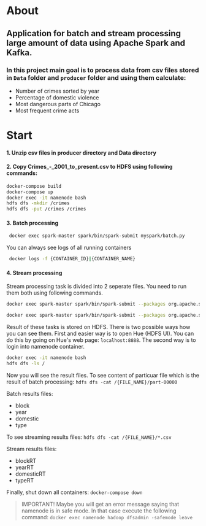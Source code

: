 # About
## Application for batch and stream processing large amount of data using Apache Spark and Kafka.
### In this project main goal is to process data from csv files stored in `Data` folder and `producer` folder and using them calculate:
- Number of crimes sorted by year
- Percentage of domestic violence
- Most dangerous parts of Chicago
- Most frequent crime acts

# Start
#### 1. Unzip csv files in producer directory and Data directory

#### 2. Copy Crimes_-_2001_to_present.csv to HDFS using following commands:

```sh
docker-compose build
docker-compose up
docker exec -it namenode bash
hdfs dfs -mkdir /crimes
hdfs dfs -put /crimes /crimes
```
#### 3. Batch processing
```sh
 docker exec spark-master spark/bin/spark-submit myspark/batch.py
```
You can always see logs of all running containers
```sh
 docker logs -f {CONTAINER_ID}|{CONTAINER_NAME}
```
#### 4. Stream processing

Stream processing task is divided into 2 seperate files. You need to run them both using following commands.

```sh
docker exec spark-master spark/bin/spark-submit --packages org.apache.spark:spark-streaming-kafka-0-8_2.11:2.4.4 stream/stream.py zoo1:2181 crime2k18 type2k18
```

```sh
docker exec spark-master spark/bin/spark-submit --packages org.apache.spark:spark-streaming-kafka-0-8_2.11:2.4.4 stream/stream2.py zoo1:2181 year2k18 block2k18P
```
Result of these tasks is stored on HDFS. There is two possible ways how you can see them. First and easier way is to open Hue (HDFS UI). You can do this by going on Hue's web page: ```localhost:8888```. The second way is to login into namenode container.  
```sh
docker exec -it namenode bash
hdfs dfs -ls /
```
Now you will see the result files. To see content of particuar file which is the result of batch processing: ```hdfs dfs -cat /{FILE_NAME}/part-00000```

Batch results files:
- block
- year
- domestic
- type

To see streaming results files:  ```hdfs dfs -cat /{FILE_NAME}/*.csv```

Stream results files:
- blockRT
- yearRT
- domesticRT
- typeRT

Finally, shut down all containers: ```docker-compose down```

> IMPORTANT!
Maybe you will get an error message saying that namenode is in safe mode.
In that case execute the following command:
```docker exec namenode hadoop dfsadmin -safemode leave```
